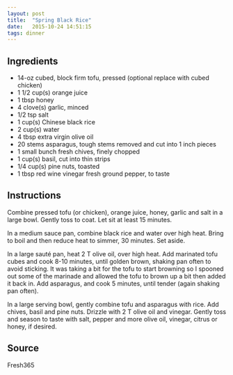 ```yaml
---
layout: post
title:  "Spring Black Rice"
date:   2015-10-24 14:51:15
tags: dinner
---
```


Ingredients
-----------
- 14-oz cubed, block firm tofu, pressed (optional replace with cubed chicken)
- 1 1/2 cup(s) orange juice
- 1 tbsp honey
- 4 clove(s) garlic, minced
- 1/2 tsp salt
- 1 cup(s) Chinese black rice
- 2 cup(s) water
- 4 tbsp extra virgin olive oil
- 20 stems asparagus, tough stems removed and cut into 1 inch pieces
- 1 small bunch fresh chives, finely chopped
- 1 cup(s) basil, cut into thin strips
- 1/4 cup(s) pine nuts, toasted
- 1 tbsp red wine vinegar fresh ground pepper, to taste

Instructions
------------
Combine pressed tofu (or chicken), orange juice, honey, garlic and salt in a large bowl.
Gently toss to coat. Let sit at least 15 minutes. 

In a medium sauce pan, combine black rice and water over high heat. Bring to
boil and then reduce heat to simmer, 30 minutes. Set aside.

In a large sauté pan, heat 2 T olive oil, over high heat. Add marinated tofu
cubes and cook 8-10 minutes, until golden brown, shaking pan often to avoid
sticking. It was taking a bit for the tofu to start browning so I spooned out
some of the marinade and allowed the tofu to brown up a bit then added it back
in. Add asparagus, and cook 5 minutes, until tender (again shaking pan often).

In a large serving bowl, gently combine tofu and asparagus with rice. Add
chives, basil and pine nuts. Drizzle with 2 T olive oil and vinegar. Gently
toss and season to taste with salt, pepper and more olive oil, vinegar, citrus
or honey, if desired.

Source
------
Fresh365

